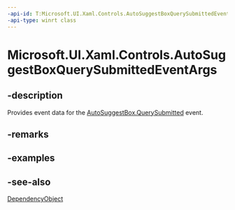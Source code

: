 ```yaml
---
-api-id: T:Microsoft.UI.Xaml.Controls.AutoSuggestBoxQuerySubmittedEventArgs
-api-type: winrt class
---
```


<!-- Class syntax.
public class AutoSuggestBoxQuerySubmittedEventArgs : Windows.UI.Xaml.DependencyObject, Windows.UI.Xaml.Controls.IAutoSuggestBoxQuerySubmittedEventArgs
-->

# Microsoft.UI.Xaml.Controls.AutoSuggestBoxQuerySubmittedEventArgs

## -description
Provides event data for the [AutoSuggestBox.QuerySubmitted](autosuggestbox_querysubmitted.md) event.

## -remarks

## -examples

## -see-also
[DependencyObject](../microsoft.ui.xaml/dependencyobject.md)
